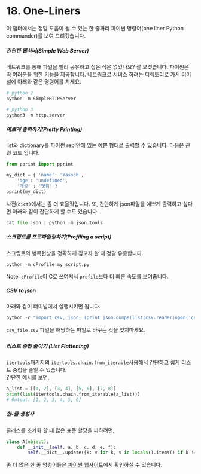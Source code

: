 # 18. One-Liners

이 챕터에서는 정말 도움이 될 수 있는 한 줄짜리 파이썬 명령어\(one liner Python commander\)를 보여 드리겠습니다.

##### 간단한 웹서버\(Simple Web Server\)

네트워크를 통해 파일을 빨리 공유하고 싶은 적은 없었나요? 잘 오셨습니다. 파이썬은 딱 여러분을 위한 기능을 제공합니다. 네트워크로 서비스 하려는 디렉토리로 가서 터미널에 아래와 같은 명령어를 치세요.

```python
# python 2
python -m SimpleHTTPServer

# python 3
python3 -m http.server
```

##### 예쁘게 출력하기\(Pretty Printing\)

list와  dictionary를 파이썬 repl안에 있는 예쁜 형태로 출력할 수 있습니다. 다음은 관련 코드 입니다.

```python
from pprint import pprint

my_dict = { 'name': 'Yasoob',
    'age': 'undefined', 
    '개성' : '멋짐' }
pprint(my_dict)
```

사전\(`dict)`에서는 좀 더 효율적입니다. 또, 간단하게 json파일을 예쁘게 출력하고 싶다면 아래와 같이 간단하게 할 수도 있습니다.

```python
cat file.json | python -m json.tools
```

##### 스크립트를 프로파일링하기\(Profiling a script\)

스크립트의 병목현상을 정확하게 짚고자 할 때  정말 유용합니다.

```python
python -m cProfile my_script.py
```

Note: `cProfile`이 C로 쓰여져서 `profile`보다 더 빠른 속도를 보여줍니다.

##### CSV to json

아래와 같이 터미널에서 실행시키면 됩니다.

```python
python -c "import csv, json; (print json.dumps(list(csv.reader(open('csv_file.csv')))))"
```

`csv_file.csv` 파일을 해당하는 파일로 바꾸는 것을 잊지마세요.

##### 

##### 리스트 중첩 줄이기 \(List Flattening\)

`itertools`패키지의 `itertools.chain.from_iterable`사용해서 간단하고 쉽게 리스트 중첩을 줄일 수 있습니다.  
간단한 예시를 보면,

```python
a_list = [[1, 2], [3, 4], [5, 6], [7, 8]]
print(list(itertools.chain.from_iterable(a_list)))
# Output: [1, 2, 3, 4, 5, 6]
```

##### 한-줄 생성자

클래스를 초기화 할 때 많은 표준 할당을 피하려면,

```python
class A(object):
    def __init__(self, a, b, c, d, e, f):
        self.__dict__.update({k: v for k, v in locals().items() if k != 'self'})
```

좀 더 많은 한 줄 명령어들은 [파이썬 웹사이트](https://wiki.python.org/moin/Powerful%20Python%20One-Liners)에서 확인하실 수 있습니다.

